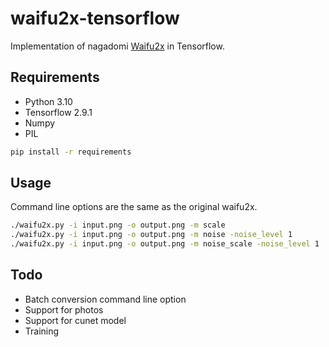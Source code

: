 # waifu2x-tensorflow
Implementation of nagadomi [Waifu2x](https://github.com/nagadomi/waifu2x) in Tensorflow.

## Requirements

- Python 3.10
- Tensorflow 2.9.1
- Numpy
- PIL

```sh
pip install -r requirements
```

## Usage

Command line options are the same as the original waifu2x.

```sh
./waifu2x.py -i input.png -o output.png -m scale 
./waifu2x.py -i input.png -o output.png -m noise -noise_level 1
./waifu2x.py -i input.png -o output.png -m noise_scale -noise_level 1
```

## Todo

- Batch conversion command line option
- Support for photos
- Support for cunet model
- Training
